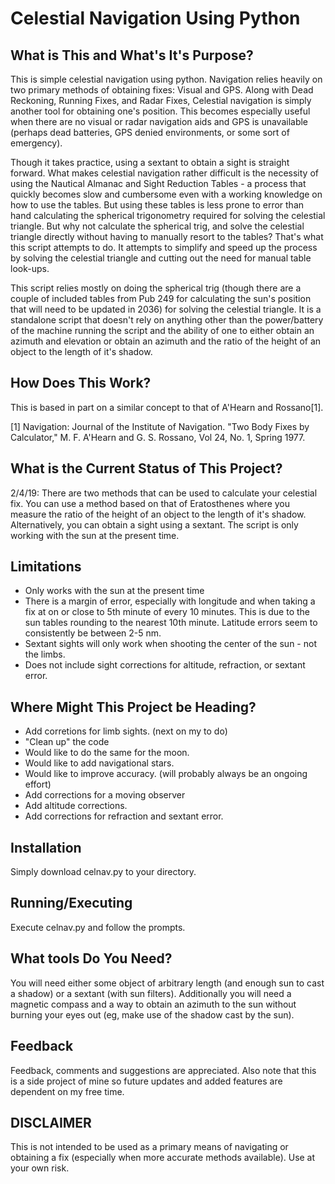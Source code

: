 # Celestial Navigation Using Python

## What is This and What's It's Purpose?

This is simple celestial navigation using python.  Navigation relies heavily on two primary methods of obtaining fixes: Visual and GPS.  Along with Dead Reckoning, Running Fixes, and Radar Fixes, Celestial navigation is simply another tool for obtaining one's position. This becomes especially useful when there are no visual or radar navigation aids and GPS is unavailable (perhaps dead batteries, GPS denied environments, or some sort of emergency).  

Though it takes practice, using a sextant to obtain a sight is straight forward.  What makes celestial navigation rather difficult is the necessity of using the Nautical Almanac and Sight Reduction Tables - a process that quickly becomes slow and cumbersome even with a working knowledge on how to use the tables.  But using these tables is less prone to error than hand calculating the spherical trigonometry required for solving the celestial triangle.  But why not calculate the spherical trig, and solve the celestial triangle directly without having to manually resort to the tables?  That's what this script attempts to do.  It attempts to simplify and speed up the process by solving the celestial triangle and cutting out the need for manual table look-ups.

This script relies mostly on doing the spherical trig (though there are a couple of included tables from Pub 249 for calculating the sun's position that will need to be updated in 2036) for solving the celestial triangle.  It is a standalone script that doesn't rely on anything other than the power/battery of the machine running the script and the ability of one to either obtain an azimuth and elevation or obtain an azimuth and the ratio of the height of an object to the length of it's shadow.  

## How Does This Work?

This is based in part on a similar concept to that of A'Hearn and Rossano[1].

[1] Navigation: Journal of the Institute of Navigation.  "Two Body Fixes by Calculator," M. F. A'Hearn and G. S. Rossano, Vol 24, No. 1, Spring 1977.

## What is the Current Status of This Project?

2/4/19: There are two methods that can be used to calculate your celestial fix.  You can use a method based on that of Eratosthenes where you measure the ratio of the height of an object to the length of it's shadow.  Alternatively, you can obtain a sight using a sextant.  The script is only working with the sun at the present time.

## Limitations

- Only works with the sun at the present time
- There is a margin of error, especially with longitude and when taking a fix at on or close to 5th minute of every 10 minutes.  This is due to the sun tables rounding to the nearest 10th minute.  Latitude errors seem to consistently be between 2-5 nm.
- Sextant sights will only work when shooting the center of the sun - not the limbs. 
- Does not include sight corrections for altitude, refraction, or sextant error.  

## Where Might This Project be Heading?

- Add corretions for limb sights. (next on my to do)
- "Clean up" the code
- Would like to do the same for the moon.
- Would like to add navigational stars.   
- Would like to improve accuracy.  (will probably always be an ongoing effort)
- Add corrections for a moving observer
- Add altitude corrections.
- Add corrections for refraction and sextant error.

## Installation

Simply download celnav.py to your directory.

## Running/Executing

Execute celnav.py and follow the prompts.

## What tools Do You Need?

You will need either some object of arbitrary length (and enough sun to cast a shadow) or a sextant (with sun filters).  Additionally you will need a magnetic compass and a way to obtain an azimuth to the sun without burning your eyes out (eg, make use of the shadow cast by the sun).  

## Feedback

Feedback, comments and suggestions are appreciated.  Also note that this is a side project of mine so future updates and added features are dependent on my free time.

## DISCLAIMER

This is not intended to be used as a primary means of navigating or obtaining a fix (especially when more accurate methods available).  Use at your own risk.  